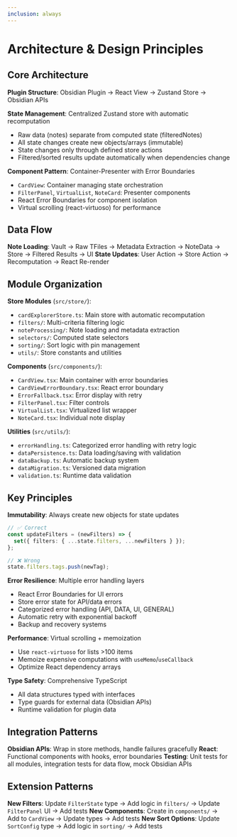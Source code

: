 ```yaml
---
inclusion: always
---
```


# Architecture & Design Principles

## Core Architecture

**Plugin Structure**: Obsidian Plugin → React View → Zustand Store → Obsidian APIs

**State Management**: Centralized Zustand store with automatic recomputation
- Raw data (notes) separate from computed state (filteredNotes)
- All state changes create new objects/arrays (immutable)
- State changes only through defined store actions
- Filtered/sorted results update automatically when dependencies change

**Component Pattern**: Container-Presenter with Error Boundaries
- `CardView`: Container managing state orchestration
- `FilterPanel`, `VirtualList`, `NoteCard`: Presenter components
- React Error Boundaries for component isolation
- Virtual scrolling (react-virtuoso) for performance

## Data Flow

**Note Loading**: Vault → Raw TFiles → Metadata Extraction → NoteData → Store → Filtered Results → UI
**State Updates**: User Action → Store Action → Recomputation → React Re-render

## Module Organization

**Store Modules** (`src/store/`):
- `cardExplorerStore.ts`: Main store with automatic recomputation
- `filters/`: Multi-criteria filtering logic
- `noteProcessing/`: Note loading and metadata extraction
- `selectors/`: Computed state selectors
- `sorting/`: Sort logic with pin management
- `utils/`: Store constants and utilities

**Components** (`src/components/`):
- `CardView.tsx`: Main container with error boundaries
- `CardViewErrorBoundary.tsx`: React error boundary
- `ErrorFallback.tsx`: Error display with retry
- `FilterPanel.tsx`: Filter controls
- `VirtualList.tsx`: Virtualized list wrapper
- `NoteCard.tsx`: Individual note display

**Utilities** (`src/utils/`):
- `errorHandling.ts`: Categorized error handling with retry logic
- `dataPersistence.ts`: Data loading/saving with validation
- `dataBackup.ts`: Automatic backup system
- `dataMigration.ts`: Versioned data migration
- `validation.ts`: Runtime data validation

## Key Principles

**Immutability**: Always create new objects for state updates
```typescript
// ✅ Correct
const updateFilters = (newFilters) => {
  set({ filters: { ...state.filters, ...newFilters } });
};

// ❌ Wrong
state.filters.tags.push(newTag);
```

**Error Resilience**: Multiple error handling layers
- React Error Boundaries for UI errors
- Store error state for API/data errors
- Categorized error handling (API, DATA, UI, GENERAL)
- Automatic retry with exponential backoff
- Backup and recovery systems

**Performance**: Virtual scrolling + memoization
- Use `react-virtuoso` for lists >100 items
- Memoize expensive computations with `useMemo`/`useCallback`
- Optimize React dependency arrays

**Type Safety**: Comprehensive TypeScript
- All data structures typed with interfaces
- Type guards for external data (Obsidian APIs)
- Runtime validation for plugin data

## Integration Patterns

**Obsidian APIs**: Wrap in store methods, handle failures gracefully
**React**: Functional components with hooks, error boundaries
**Testing**: Unit tests for all modules, integration tests for data flow, mock Obsidian APIs

## Extension Patterns

**New Filters**: Update `FilterState` type → Add logic in `filters/` → Update `FilterPanel` UI → Add tests
**New Components**: Create in `components/` → Add to `CardView` → Update types → Add tests
**New Sort Options**: Update `SortConfig` type → Add logic in `sorting/` → Add tests
